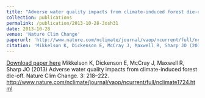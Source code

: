 ```yaml
---
title: "Adverse water quality impacts from climate-induced forest die-off"
collection: publications
permalink: /publication/2013-10-28-Josh31
date: 2013-10-28
venue: 'Nature Clim Change'
paperurl: 'http://www.nature.com/nclimate/journal/vaop/ncurrent/full/nclimate1724.html'
citation: 'Mikkelson K, Dickenson E, McCray J, Maxwell R, Sharp JO (2013) Adverse water quality impacts from climate-induced forest die-off. Nature Clim Change. 3: 218–222. http://www.nature.com/nclimate/journal/vaop/ncurrent/full/nclimate1724.html'
---
```


<a href='http://www.nature.com/nclimate/journal/vaop/ncurrent/full/nclimate1724.html'>Download paper here</a>
Mikkelson K, Dickenson E, McCray J, Maxwell R, Sharp JO (2013) Adverse water quality impacts from climate-induced forest die-off. Nature Clim Change. 3: 218–222. http://www.nature.com/nclimate/journal/vaop/ncurrent/full/nclimate1724.html